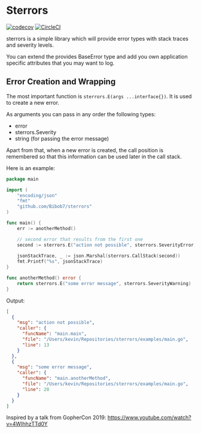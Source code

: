 # Sterrors

[![codecov](https://codecov.io/gh/Bibob7/sterrors/branch/main/graph/badge.svg?token=2LURD0VD9X)](https://codecov.io/gh/Bibob7/sterrors)
[![CircleCI](https://circleci.com/gh/Bibob7/sterrors/tree/main.svg?style=svg)](https://circleci.com/gh/Bibob7/sterrors/tree/main)

sterrors is a simple library which will provide error types with stack traces and severity levels.

You can extend the provides BaseError type and add you own application specific attributes that you may want to log.

## Error Creation and Wrapping

The most important function is `sterrors.E(args ...interface{})`. It is used to create a new error.

As arguments you can pass in any order the following types:

- error
- sterrors.Severity
- string (for passing the error message)

Apart from that, when a new error is created, the call position is remembered so that this information can
be used later in the call stack.

Here is an example:

```go
package main

import (
	"encoding/json"
	"fmt"
	"github.com/Bibob7/sterrors"
)

func main() {
	err := anotherMethod()

	// second error that results from the first one
	second := sterrors.E("action not possible", sterrors.SeverityError, err)
	
	jsonStackTrace, _ := json.Marshal(sterrors.CallStack(second))
	fmt.Printf("%s", jsonStackTrace)
}

func anotherMethod() error {
	return sterrors.E("some error message", sterrors.SeverityWarning)
}

```

Output:

```json
[
  {
    "msg": "action not possible",
    "caller": {
      "funcName": "main.main",
      "file": "/Users/kevin/Repositories/sterrors/examples/main.go",
      "line": 13
    }
  },
  {
    "msg": "some error message",
    "caller": {
      "funcName": "main.anotherMethod",
      "file": "/Users/kevin/Repositories/sterrors/examples/main.go",
      "line": 20
    }
  }
]
```

Inspired by a talk from GopherCon 2019: https://www.youtube.com/watch?v=4WIhhzTTd0Y